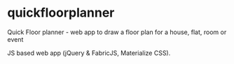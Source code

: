 # quickfloorplanner
Quick Floor planner - web app to draw a floor plan for a house, flat, room or event

JS based web app (jQuery & FabricJS, Materialize CSS).
